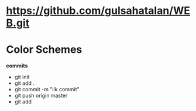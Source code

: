 # https://github.com/gulsahatalan/WEB.git
# Color Schemes

**commits**
<table>
  <ul> 
    <li>git init</li>
    <li>git add .</li>
    <li>git commit -m "ilk commit"</li>
    <li>git push origin master</li>
    <li>git add <readme.md></li>
   </ul>
    </table>

                
